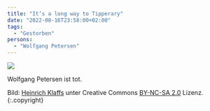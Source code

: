```yaml
---
title: "It’s a long way to Tipperary"
date: "2022-08-16T23:58:00+02:00"
tags:
  - "Gestorben"
persons:
  - "Wolfgang Petersen"
---
```


![](/img/petersen.jpg)

Wolfgang Petersen ist tot.

Bild: [Heinrich Klaffs](https://www.flickr.com/photos/heiner1947/30290541813/in/photostream/) unter Creative Commons [BY-NC-SA 2.0](https://creativecommons.org/licenses/by-nc-sa/2.0/) Lizenz. {:.copyright}
